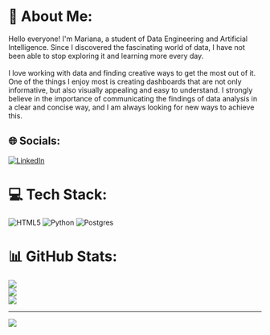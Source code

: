 # 💫 About Me:
Hello everyone! I'm Mariana, a student of Data Engineering and Artificial Intelligence. Since I discovered the fascinating world of data, I have not been able to stop exploring it and learning more every day.<br><br>I love working with data and finding creative ways to get the most out of it. One of the things I enjoy most is creating dashboards that are not only informative, but also visually appealing and easy to understand. I strongly believe in the importance of communicating the findings of data analysis in a clear and concise way, and I am always looking for new ways to achieve this.


## 🌐 Socials:
[![LinkedIn](https://img.shields.io/badge/LinkedIn-%230077B5.svg?logo=linkedin&logoColor=white)](https://linkedin.com/in/www.linkedin.com/in/mariana-mera-1a56ab1a5) 

# 💻 Tech Stack:
![HTML5](https://img.shields.io/badge/html5-%23E34F26.svg?style=for-the-badge&logo=html5&logoColor=white) ![Python](https://img.shields.io/badge/python-3670A0?style=for-the-badge&logo=python&logoColor=ffdd54) ![Postgres](https://img.shields.io/badge/postgres-%23316192.svg?style=for-the-badge&logo=postgresql&logoColor=white)
# 📊 GitHub Stats:
![](https://github-readme-stats.vercel.app/api?username=MarianaMera12&theme=omni&hide_border=false&include_all_commits=false&count_private=false)<br/>
![](https://github-readme-streak-stats.herokuapp.com/?user=MarianaMera12&theme=omni&hide_border=false)<br/>
![](https://github-readme-stats.vercel.app/api/top-langs/?username=MarianaMera12&theme=omni&hide_border=false&include_all_commits=false&count_private=false&layout=compact)

---
[![](https://visitcount.itsvg.in/api?id=MarianaMera12&icon=0&color=0)](https://visitcount.itsvg.in)

<!-- Proudly created with GPRM ( https://gprm.itsvg.in ) -->
